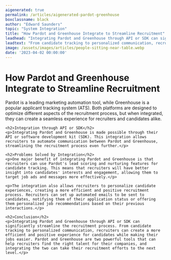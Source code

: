 ```yaml
---
aigenerated: true
permalink: /articles/aigenerated-pardot-greenhouse
boxclassname: black
author: "Edward Saunders"
topic: "System Integration"
title: "How Pardot and Greenhouse Integrate to Streamline Recruitment"
leadhead: "Integrating Pardot and Greenhouse through API or SDK can significantly streamline the recruitment process"
leadtext: "From candidate tracking to personalized communication, recruiters can create a more efficient and positive experience for candidates while making their jobs easier. Pardot and Greenhouse are two powerful tools that can help recruiters find the right talent for their companies, and integrating the two can take their recruitment efforts to the next level."
image: /assets/images/articles/people-sitting-near-table.webp
date: '2023-04-02 00:00:00'
---
```

<div class="arttext">    <h1>How Pardot and Greenhouse Integrate to Streamline Recruitment</h1>
    <p>Pardot is a leading marketing automation tool, while Greenhouse is a popular applicant tracking system (ATS). Both platforms are designed to optimize different aspects of the recruitment process, but when integrated, they can create a seamless experience for recruiters and candidates alike.</p>
    
    <h2>Integration through API or SDK</h2>
    <p>Integrating Pardot and Greenhouse is made possible through their API or software development kit (SDK). This integration allows recruiters to automate communication between Pardot and Greenhouse, streamlining the recruitment process even further.</p>
    
    <h2>Problems Solved by Integration</h2>
    <p>One major benefit of integrating Pardot and Greenhouse is that recruiters can use Pardot's lead scoring and nurturing features for candidate tracking. This means that recruiters will have better insight into candidates' interests and engagement, allowing them to target job ads and messages more effectively.</p>
    
    <p>The integration also allows recruiters to personalize candidate experiences, creating a more efficient and positive recruitment process. Recruiters can set up automated emails to be sent to candidates, notifying them of their application status or offering them personalized job recommendations based on their previous interactions.</p>
    
    <h2>Conclusion</h2>
    <p>Integrating Pardot and Greenhouse through API or SDK can significantly streamline the recruitment process. From candidate tracking to personalized communication, recruiters can create a more efficient and positive experience for candidates while making their jobs easier. Pardot and Greenhouse are two powerful tools that can help recruiters find the right talent for their companies, and integrating the two can take their recruitment efforts to the next level.</p>
</div>
